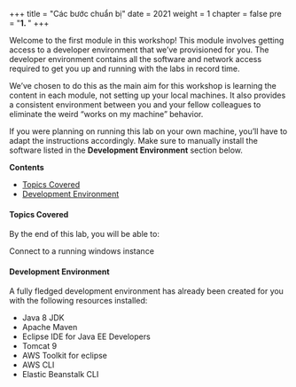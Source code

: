 +++
title = "Các bước chuẩn bị"
date = 2021
weight = 1
chapter = false
pre = "<b>1. </b>"
+++

Welcome to the first module in this workshop! This module involves getting access to a developer environment that we’ve provisioned for you. The developer environment contains all the software and network access required to get you up and running with the labs in record time.

We’ve chosen to do this as the main aim for this workshop is learning the content in each module, not setting up your local machines. It also provides a consistent environment between you and your fellow colleagues to eliminate the weird “works on my machine” behavior.

If you were planning on running this lab on your own machine, you’ll have to adapt the instructions accordingly. Make sure to manually install the software listed in the **Development Environment** section below.

**Contents**
- [Topics Covered](#topics-covered)
- [Development Environment](#development-environment)

#### Topics Covered
By the end of this lab, you will be able to:

Connect to a running windows instance

#### Development Environment
A fully fledged development environment has already been created for you with the following resources installed:

- Java 8 JDK
- Apache Maven
- Eclipse IDE for Java EE Developers
- Tomcat 9
- AWS Toolkit for eclipse
- AWS CLI
- Elastic Beanstalk CLI
